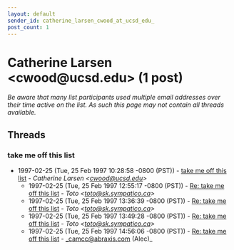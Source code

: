 ```yaml
---
layout: default
sender_id: catherine_larsen_cwood_at_ucsd_edu_
post_count: 1
---
```


# Catherine Larsen <cwood<span>@</span>ucsd.edu> (1 post)

_Be aware that many list participants used multiple email addresses over their time active on the list. As such this page may not contain all threads available._

## Threads

### take me off this list
+ 1997-02-25 (Tue, 25 Feb 1997 10:28:58 -0800 (PST)) - [take me off this list](/archive/1997/02/2a4a6e699ae21299b8f18e625c1d39583f5eaeee1c3585265fd35b32842d19d0) - _Catherine Larsen \<cwood@ucsd.edu\>_
  + 1997-02-25 (Tue, 25 Feb 1997 12:55:17 -0800 (PST)) - [Re: take me off this list](/archive/1997/02/4e88f152588a2a11b04980ed968740ded59c0468a341dffd5f7104e0ec65d577) - _Toto \<toto@sk.sympatico.ca\>_
  + 1997-02-25 (Tue, 25 Feb 1997 13:36:39 -0800 (PST)) - [Re: take me off this list](/archive/1997/02/931120ba81f00994dfb2770e344da1c3e69252b3fafbc7952041e3be90a564f7) - _Toto \<toto@sk.sympatico.ca\>_
  + 1997-02-25 (Tue, 25 Feb 1997 13:49:28 -0800 (PST)) - [Re: take me off this list](/archive/1997/02/424761ac75eff74f3a3a547d5a1f35c700c8151b76bcb45c63c27b4328bb0550) - _Toto \<toto@sk.sympatico.ca\>_
  + 1997-02-25 (Tue, 25 Feb 1997 14:56:06 -0800 (PST)) - [Re: take me off this list](/archive/1997/02/d23bdbb8c23263db55caf94db494cbf5c4558b9317b0d916e29069d3259675ec) - _camcc@abraxis.com (Alec)_

